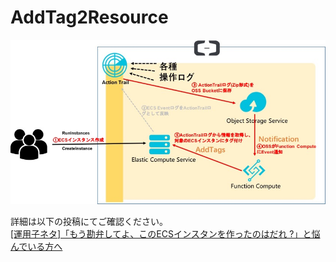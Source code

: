 # AddTag2Resource

![AddTag2Ecs](./addTag2Ecs.jpg)

詳細は以下の投稿にてご確認ください。  
[[運用子ネタ]「もう勘弁してよ、このECSインスタンを作ったのはだれ ?」と悩んでいる方へ](https://techblog.sbcloud.co.jp/2018/11/28/add_tag_to_ecs_instances_automaticly/)
